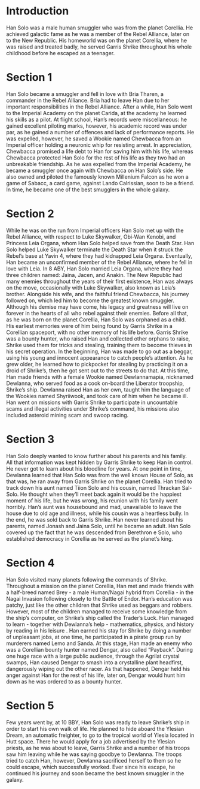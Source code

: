 # Introduction

Han Solo was a male human smuggler who was from the planet Corellia.
He achieved galactic fame as he was a member of the Rebel Alliance,  later on to the New Republic.
His homeworld was on the planet Corellia, where he was raised and treated badly, he served Garris Shrike throughout his whole childhood before he escaped as a teenager.

# Section 1

Han Solo became a smuggler and fell in love with Bria Tharen, a commander in the Rebel Alliance.
Bria had to leave Han due to her important responsibilities in the Rebel Alliance.
After a while, Han Solo went to the Imperial Academy on the planet Carida, at the academy he learned his skills as a pilot.
At flight school, Han’s records were miscellaneous: he gained excellent piloting marks, however, his academic record was under par, as he gained a number of offences and lack of performance reports.
He was expelled, however, he saved a Wookie named Chewbacca from an Imperial officer holding a neuronic whip for resisting arrest.
In appreciation, Chewbacca promised a life debt to Han for saving him with his life, whereas Chewbacca protected Han Solo for the rest of his life as they two had an unbreakable friendship.
As he was expelled from the Imperial Academy, he became a smuggler once again with Chewbacca on Han Solo’s side.
He also owned and piloted the famously known Millenium Falcon as he won a game of Sabacc, a card game, against Lando Calrissian, soon to be a friend.
In time, he became one of the best smugglers in the whole galaxy.

# Section 2

While he was on the run from Imperial officers Han Solo met up with the Rebel Alliance, with respect to Luke Skywalker, Obi-Wan Kenobi, and Princess Leia Organa, whom Han Solo helped save from the Death Star.
Han Solo helped Luke Skywalker terminate the Death Star when it struck the Rebel’s base at Yavin 4, where they had kidnapped Leia Organa.
Eventually, Han became an unconfirmed member of the Rebel Alliance, where he fell in love with Leia.
In 8 ABY, Han Solo married Leia Organa, where they had three children named: Jaina, Jacen, and Anakin.
The New Republic had many enemies throughout the years of their first existence, Han was always on the move, occasionally with Luke Skywalker, also known as Leia’s brother.
Alongside his wife, and the faithful friend Chewbacca, his journey followed on, which led him to become the greatest known smuggler.
Although his demise may have come, his legacy and greatness will live on forever in the hearts of all who rebel against their enemies.
Before all that, as he was born on the planet Corellia, Han Solo was orphaned as a child.
His earliest memories were of him being found by Garris Shrike in a Corellian spaceport, with no other memory of his life before.
Garris Shrike was a bounty hunter, who raised Han and collected other orphans to raise, Shrike used them for tricks and stealing, training them to become thieves in his secret operation.
In the beginning, Han was made to go out as a beggar, using his young and innocent appearance to catch people’s attention.
As he grew older, he learned how to pickpocket for stealing by practicing it on a droid of Shrike’s, then he got sent out to the streets to do that.
At this time, Han made friends with a female Wookie named Dewlannamapia, nicknamed Dewlanna, who served food as a cook on-board the Liberator troopship, Shrike’s ship.
Dewlanna raised Han as her own, taught him the language of the Wookies named Shyriiwook, and took care of him when he became ill.
Han went on missions with Garris Shrike to participate in uncountable scams and illegal activities under Shrike’s command, his missions also included asteroid mining scam and swoop racing.

# Section 3

Han Solo deeply wanted to know further about his parents and his family.
All that information was kept hidden by Garris Shrike to keep Han in control.
He never got to learn about his bloodline for years.
At one point in time, Dewlanna learned that Han Solo was from the well known House of Solo, as that was, he ran away from Garris Shrike on the planet Corellia.
Han tried to track down his aunt named Tiion Solo and his cousin, named Thrackan Sal-Solo.
He thought when they’ll meet back again it would be the happiest moment of his life, but he was wrong, his reunion with his family went horribly.
Han’s aunt was housebound and mad, unavailable to leave the house due to old age and illness, while his cousin was a heartless bully.
In the end, he was sold back to Garris Shrike.
Han never learned about his parents, named Jonash and Jaina Solo, until he became an adult.
Han Solo covered up the fact that he was descended from Berethron e Solo, who established democracy in Corellia as he served as the planet’s king.

# Section 4

Han Solo visited many planets following the commands of Shrike.
Throughout a mission on the planet Corellia, Han met and made friends with a half-breed named Brey - a male Human/Nagai hybrid from Corellia - in the Nagai Invasion following closely to the Battle of Endor.
Han’s education was patchy, just like the other children that Shrike used as beggars and robbers.
However, most of the children managed to receive some knowledge from the ship’s computer, on Shrike’s ship called the Trader’s Luck.
Han managed to learn - together with Dewlanna’s help - mathematics, physics, and history by reading in his leisure .
Han earned his stay for Shrike by doing a number of unpleasant jobs, at one time, he participated in a pirate group run by murderers named Lemo and Sanda.
At this stage, Han made an enemy who was a Corellian bounty hunter named Dengar, also called “Payback”.
During one huge race with a large public audience, through the Agrilat crystal swamps, Han caused Dengar to smash into a crystalline plant headfirst, dangerously wiping out the other racer.
As that happened, Dengar held his anger against Han for the rest of his life, later on, Dengar would hunt him down as he was ordered to as a bounty hunter.

# Section 5

Few years went by, at 10 BBY, Han Solo was ready to leave Shrike’s ship in order to start his own walk of life.
He planned to hide aboard the Ylesian Dream, an automatic freighter, to go to the tropical world of Ylesia located in Hutt space.
There he would apply for a job advertised by the Ylesian priests, as he was about to leave, Garris Shrike and a number of his troops saw him leaving while he was saying goodbye to Dewlanna.
The troops tried to catch Han, however, Dewlanna sacrificed herself to them so he could escape, which successfully worked.
Ever since his escape, he continued his journey and soon became the best known smuggler in the galaxy.
